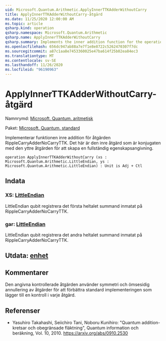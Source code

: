 ```yaml
---
uid: Microsoft.Quantum.Arithmetic.ApplyInnerTTKAdderWithoutCarry
title: ApplyInnerTTKAdderWithoutCarry-åtgärd
ms.date: 11/25/2020 12:00:00 AM
ms.topic: article
qsharp.kind: operation
qsharp.namespace: Microsoft.Quantum.Arithmetic
qsharp.name: ApplyInnerTTKAdderWithoutCarry
qsharp.summary: Implements the inner addition function for the operation RippleCarryAdderNoCarryTTK. This is the inner operation that is conjugated with the outer operation to construct the full adder.
ms.openlocfilehash: 656dc947ab88a7e7f1e8e8722c5262470307f7dc
ms.sourcegitcommit: a87c1aa8e7453360025e47ba614f25b02ea84ec3
ms.translationtype: MT
ms.contentlocale: sv-SE
ms.lasthandoff: 11/26/2020
ms.locfileid: "96190963"
---
```

# <a name="applyinnerttkadderwithoutcarry-operation"></a>ApplyInnerTTKAdderWithoutCarry-åtgärd

Namnrymd: [Microsoft. Quantum. aritmetisk](xref:Microsoft.Quantum.Arithmetic)

Paket: [Microsoft. Quantum. standard](https://nuget.org/packages/Microsoft.Quantum.Standard)


Implementerar funktionen inre addition för åtgärden RippleCarryAdderNoCarryTTK. Det här är den inre åtgärd som är konjugaten med den yttre åtgärden för att skapa en fullständig egenskapsangivning.

```qsharp
operation ApplyInnerTTKAdderWithoutCarry (xs : Microsoft.Quantum.Arithmetic.LittleEndian, ys : Microsoft.Quantum.Arithmetic.LittleEndian) : Unit is Adj + Ctl
```


## <a name="input"></a>Indata

### <a name="xs--littleendian"></a>XS: [LittleEndian](xref:Microsoft.Quantum.Arithmetic.LittleEndian)

LittleEndian qubit registrera det första heltalet summand inmatat på RippleCarryAdderNoCarryTTK.


### <a name="ys--littleendian"></a>gar: [LittleEndian](xref:Microsoft.Quantum.Arithmetic.LittleEndian)

LittleEndian qubit registrera det andra heltalet summand inmatat på RippleCarryAdderNoCarryTTK.



## <a name="output--unit"></a>Utdata: [enhet](xref:microsoft.quantum.lang-ref.unit)



## <a name="remarks"></a>Kommentarer

Den angivna kontrollerade åtgärden använder symmetri och ömsesidig annullering av åtgärder för att förbättra standard implementeringen som lägger till en kontroll i varje åtgärd.

## <a name="references"></a>Referenser

- Yasuhiro Takahashi, Seiichiro Tani, Noboru Kunihiro: "Quantum addition-kretsar och obegränsade fläktning", Quantum information och beräkning, Vol. 10, 2010.
  https://arxiv.org/abs/0910.2530